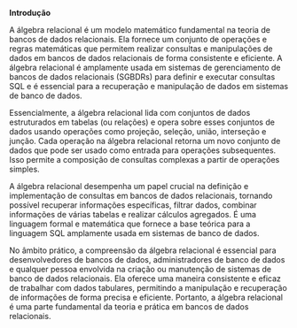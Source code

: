 **Introdução**

A álgebra relacional é um modelo matemático fundamental na teoria de bancos de dados relacionais. Ela fornece um conjunto de operações e regras matemáticas que permitem realizar consultas e manipulações de dados em bancos de dados relacionais de forma consistente e eficiente. A álgebra relacional é amplamente usada em sistemas de gerenciamento de bancos de dados relacionais (SGBDRs) para definir e executar consultas SQL e é essencial para a recuperação e manipulação de dados em sistemas de banco de dados.

Essencialmente, a álgebra relacional lida com conjuntos de dados estruturados em tabelas (ou relações) e opera sobre esses conjuntos de dados usando operações como projeção, seleção, união, interseção e junção. Cada operação na álgebra relacional retorna um novo conjunto de dados que pode ser usado como entrada para operações subsequentes. Isso permite a composição de consultas complexas a partir de operações simples.

A álgebra relacional desempenha um papel crucial na definição e implementação de consultas em bancos de dados relacionais, tornando possível recuperar informações específicas, filtrar dados, combinar informações de várias tabelas e realizar cálculos agregados. É uma linguagem formal e matemática que fornece a base teórica para a linguagem SQL amplamente usada em sistemas de banco de dados.

No âmbito prático, a compreensão da álgebra relacional é essencial para desenvolvedores de bancos de dados, administradores de banco de dados e qualquer pessoa envolvida na criação ou manutenção de sistemas de banco de dados relacionais. Ela oferece uma maneira consistente e eficaz de trabalhar com dados tabulares, permitindo a manipulação e recuperação de informações de forma precisa e eficiente. Portanto, a álgebra relacional é uma parte fundamental da teoria e prática em bancos de dados relacionais.